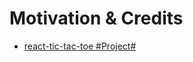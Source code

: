 # Motivation & Credits

- [react-tic-tac-toe #Project#](http://negomi.github.io/react-tic-tac-toe/)
